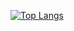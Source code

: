 
[![Top Langs](https://github-readme-stats.vercel.app/api/top-langs/?username=michaeltaciuk&layout=compact&theme=vision-friendly-dark)](https://github.com/michaeltaciuk/github-readme-stats)
